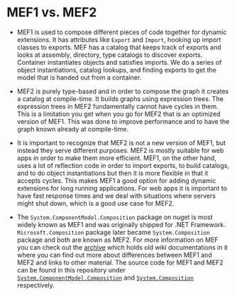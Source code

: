 # MEF1 vs. MEF2

* MEF1 is used to compose different pieces of code together for dynamic extensions. It has attributes like `Export` and `Import`, hooking up import classes to exports. MEF has a catalog that keeps track of exports and looks at assembly, directory, type catalogs to discover exports. Container instantiates objects and satisfies imports. We do a series of object instantiations, catalog lookups, and finding exports to get the model that is handed out from a container.

* MEF2 is purely type-based and in order to compose the graph it creates a catalog at compile-time. It builds graphs using expression trees. The expression trees in MEF2 fundamentally cannot have cycles in them. This is a limitation you get when you go for MEF2 that is an optimized version of MEF1. This was done to improve performance and to have the graph known already at compile-time.

* It is important to recognize that MEF2 is not a new version of MEF1, but instead they serve different purposes. MEF2 is mostly suitable for web apps in order to make them more efficient. MEF1, on the other hand, uses a lot of reflection code in order to import exports, to build catalogs, and to do object instantiations but then it is more flexible in that it accepts cycles. This makes MEF1 a good option for adding dynamic extensions for long running applications. For web apps it is important to have fast response times and we deal with situations where servers might shut down, which is a good use case for MEF2.

* The `System.ComponentModel.Composition` package on nuget is most widely known as MEF1 and was originally shipped for .NET Framework. `Microsoft.Composition` package later became `System.Composition` package and both are known as MEF2. For more information on MEF you can check out the [archive](https://github.com/microsoftarchive/mef) which holds old wiki documentations in it where you can find out more about differences between MEF1 and MEF2 and links to other material. The source code for MEF1 and MEF2 can be found in this repository under [`System.ComponentModel.Composition`](https://github.com/dotnet/runtime/tree/main/src/libraries/System.ComponentModel.Composition) and [`System.Composition`](https://github.com/dotnet/runtime/tree/main/src/libraries/System.Composition) respectively.
